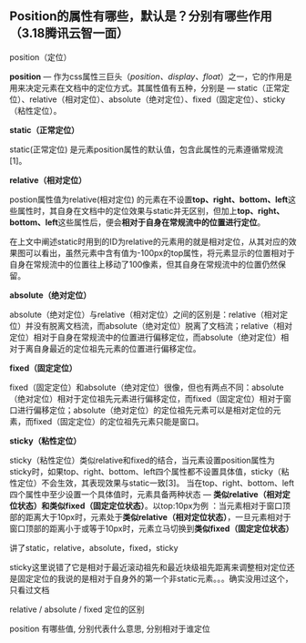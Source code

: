 ## Position的属性有哪些，默认是？分别有哪些作用（3.18腾讯云智一面）

position（定位）

**position** — 作为css属性三巨头（*position、display、float*）之一，它的作用是用来决定元素在文档中的定位方式。其属性值有五种，分别是 — static（正常定位）、relative（相对定位）、absolute（绝对定位）、fixed（固定定位）、sticky（粘性定位）。

**static（正常定位）**

static(正常定位) 是元素position属性的默认值，包含此属性的元素遵循常规流[1]。

**relative（相对定位）**

postion属性值为relative(相对定位) 的元素在不设置**top、right、bottom、left**这些属性时，其自身在文档中的定位效果与static并无区别，但加上**top、right、bottom、left**这些属性后，便会**相对于自身在常规流中的位置进行定位**。

在上文中阐述static时用到的ID为relative的元素用的就是相对定位，从其对应的效果图可以看出，虽然元素中含有值为-100px的top属性，将元素显示的位置相对于自身在常规流中的位置往上移动了100像素，但其自身在常规流中的位置仍然保留。

**absolute（绝对定位）**

absolute（绝对定位）与relative（相对定位）之间的区别是：relative（相对定位）并没有脱离文档流，而absolute（绝对定位）脱离了文档流；relative（相对定位）相对于自身在常规流中的位置进行偏移定位，而absolute（绝对定位）相对于离自身最近的定位祖先元素的位置进行偏移定位。

**fixed（固定定位）**

fixed（固定定位）和absolute（绝对定位）很像，但也有两点不同：absolute（绝对定位）相对于定位祖先元素进行偏移定位，而fixed（固定定位）相对于窗口进行偏移定位；absolute（绝对定位）的定位祖先元素可以是相对定位的元素，而fixed（固定定位）的定位祖先元素只能是窗口。

**sticky（粘性定位）**

sticky（粘性定位）类似relative和fixed的结合，当元素设置position属性为sticky时，如果top、right、bottom、left四个属性都不设置具体值，sticky（粘性定位）不会生效，其表现效果与static一致[3]。
当在top、right、bottom、left四个属性中至少设置一个具体值时，元素具备两种状态 — **类似relative（相对定位状态）和类似fixed（固定定位状态）**。以top:10px为例 ：当元素相对于窗口顶部的距离大于10px时，元素处于**类似relative（相对定位状态）**，一旦元素相对于窗口顶部的距离小于或等于10px时，元素立马切换到**类似fixed（固定定位状态）**





讲了static，relative，absolute，fixed，sticky

sticky这里说错了它是相对于最近滚动祖先和最近块级祖先距离来调整相对定位还是固定定位的我说的是相对于自身外的第一个非static元素。。。确实没用过这个，只看过文档

relative / absolute / fixed 定位的区别

position 有哪些值, 分别代表什么意思, 分别相对于谁定位
